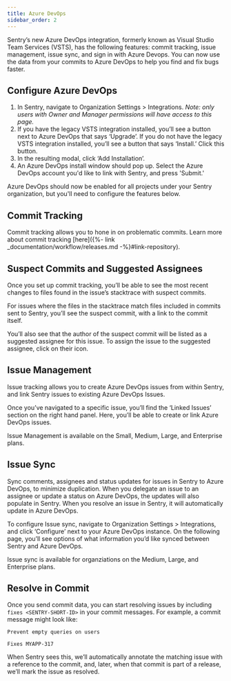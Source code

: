 ```yaml
---
title: Azure DevOps
sidebar_order: 2
---
```

Sentry’s new Azure DevOps integration, formerly known as Visual Studio Team Services (VSTS), has the following features: commit tracking, issue management, issue sync, and sign in with Azure Devops. You can now use the data from your commits to Azure DevOps to help you find and fix bugs faster.

## Configure Azure DevOps


1. In Sentry, navigate to Organization Settings > Integrations. *Note: only users with Owner and Manager permissions will have access to this page.*
2. If you have the legacy VSTS integration installed, you’ll see a button next to Azure DevOps that says ‘Upgrade’. If you do not have the legacy VSTS integration installed, you’ll see a button that says ‘Install.’ Click this button.
3. In the resulting modal, click ‘Add Installation’.
4. An Azure DevOps install window should pop up. Select the Azure DevOps account you'd like to link with Sentry, and press 'Submit.'


Azure DevOps should now be enabled for all projects under your Sentry organization, but you'll need to configure the features below.


## Commit Tracking

Commit tracking allows you to hone in on problematic commits. Learn more about commit tracking [here]({%- link _documentation/workflow/releases.md -%}#link-repository).

## Suspect Commits and Suggested Assignees

Once you set up commit tracking, you’ll be able to see the most recent changes to files found in the issue’s stacktrace with suspect commits.

For issues where the files in the stacktrace match files included in commits sent to Sentry, you’ll see the suspect commit, with a link to the commit itself.

You’ll also see that the author of the suspect commit will be listed as a suggested assignee for this issue. To assign the issue to the suggested assignee, click on their icon.

## Issue Management

Issue tracking allows you to create Azure DevOps issues from within Sentry, and link Sentry issues to existing Azure DevOps Issues.

Once you’ve navigated to a specific issue, you’ll find the ‘Linked Issues’ section on the right hand panel. Here, you’ll be able to create or link Azure DevOps issues.

Issue Management is available on the Small, Medium, Large, and Enterprise plans.

## Issue Sync

Sync comments, assignees and status updates for issues in Sentry to Azure DevOps, to minimize duplication. When you delegate an issue to an assignee or update a status on Azure DevOps, the updates will also populate in Sentry. When you resolve an issue in Sentry, it will automatically update in Azure DevOps.

To configure Issue sync, navigate to Organization Settings > Integrations, and click ‘Configure’ next to your Azure DevOps instance. On the following page, you’ll see options of what information you’d like synced between Sentry and Azure DevOps.

Issue sync is available for organziations on the Medium, Large, and Enterprise plans.

## Resolve in Commit

Once you send commit data, you can start resolving issues by including `fixes <SENTRY-SHORT-ID>` in your commit messages. For example, a commit message might look like:

```
Prevent empty queries on users

Fixes MYAPP-317
```

When Sentry sees this, we’ll automatically annotate the matching issue with a reference to the commit, and, later, when that commit is part of a release, we’ll mark the issue as resolved.
